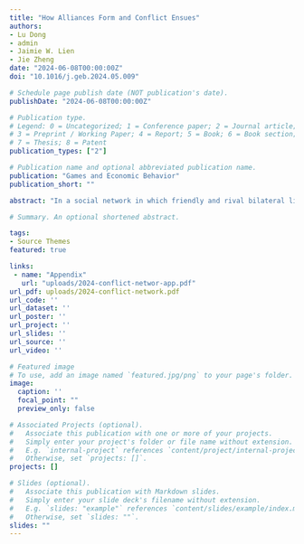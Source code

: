 ```yaml
---
title: "How Alliances Form and Conflict Ensues"
authors:
- Lu Dong
- admin
- Jaimie W. Lien
- Jie Zheng
date: "2024-06-08T00:00:00Z"
doi: "10.1016/j.geb.2024.05.009"

# Schedule page publish date (NOT publication's date).
publishDate: "2024-06-08T00:00:00Z"

# Publication type.
# Legend: 0 = Uncategorized; 1 = Conference paper; 2 = Journal article;
# 3 = Preprint / Working Paper; 4 = Report; 5 = Book; 6 = Book section;
# 7 = Thesis; 8 = Patent
publication_types: ["2"]

# Publication name and optional abbreviated publication name.
publication: "Games and Economic Behavior"
publication_short: ""

abstract: "In a social network in which friendly and rival bilateral links can be formed, how do alliances between decision-makers form, and what determines whether a conflict will arise? We study a network formation game between ex-ante symmetric players in the laboratory to examine the dynamics of alliance formation and conflict evolution. A peaceful equilibrium yields the greatest social welfare, while a successful bullying attack transfers the victimized player’s resources evenly to the attackers at a cost. In within-subject and between-subject laboratory experiments, we find that the relative frequency of peaceful and bullying outcomes increases in the cost of attack. We further examine the dynamics leading to the final network and find that groups tend to coordinate quickly on a first target for attack, while the first attacker entails a non-negligible risk of successful counter-attack. These findings provide insights for understanding social dynamics in group coordination."

# Summary. An optional shortened abstract.

tags:
- Source Themes
featured: true

links:
 - name: "Appendix"
   url: "uploads/2024-conflict-networ-app.pdf"
url_pdf: uploads/2024-conflict-network.pdf
url_code: ''
url_dataset: ''
url_poster: ''
url_project: ''
url_slides: ''
url_source: ''
url_video: ''

# Featured image
# To use, add an image named `featured.jpg/png` to your page's folder.
image:
  caption: ''
  focal_point: ""
  preview_only: false

# Associated Projects (optional).
#   Associate this publication with one or more of your projects.
#   Simply enter your project's folder or file name without extension.
#   E.g. `internal-project` references `content/project/internal-project/index.md`.
#   Otherwise, set `projects: []`.
projects: []

# Slides (optional).
#   Associate this publication with Markdown slides.
#   Simply enter your slide deck's filename without extension.
#   E.g. `slides: "example"` references `content/slides/example/index.md`.
#   Otherwise, set `slides: ""`.
slides: ""
---
```

